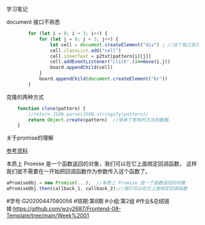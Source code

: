 学习笔记


document 接口不熟悉

```javascript
        for (let i = 0; i < 3; i++) {
            for (let j = 0; j < 3; j++) {
                let cell = document.createElement("div") ; //这个我之前不会.   复习document 函数.
                cell.classList.add("cell")
                cell.innerText = p2txt[pattern[i][j]]
                cell.addEventListener("click",()=>move(i,j))
                board.appendChild(cell)
            }
            board.appendChild(document.createElement("br"))
        }
```

克隆的两种方式

```javascript
    function clone(pattern) {
        //return JSON.parse(JSON.stringify(pattern))
        return Object.create(pattern)  //继承了原有的方法和数据.
    }

```


关于promise的理解

[参考资料](https://developer.mozilla.org/zh-CN/docs/Web/JavaScript/Guide/Using_promises)

本质上 Promise 是一个函数返回的对象，我们可以在它上面绑定回调函数，
这样我们就不需要在一开始把回调函数作为参数传入这个函数了。

```javascript
aPromiseObj = new Promise(...);  //本质上 Promise 是一个函数返回的对象
aPromiseObj.then(callback_1, callback_2);//我们可以在它上面绑定回调函数

```


#学号:G20200447080056
#班期:第8期
#小组:第2组
#作业&总结链接:https://github.com/wzy2687/Frontend-08-Template/tree/main/Week%2001

